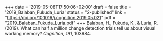 +++
date = '2019-05-08T17:50:06+02:00'
draft = false
title = '2019_Balaban_Fukuda_Luria'
status = "2-published"
link = "https://doi.org/10.1016/j.cognition.2019.05.021"
pdf = "2019_Balaban_Fukuda_Luria.pdf"
+++
Balaban, H., Fukuda, K., & Luria, R. (2019). What can half a million change detection trials tell us about visual working memory? *Cognition, 191*, 103984.